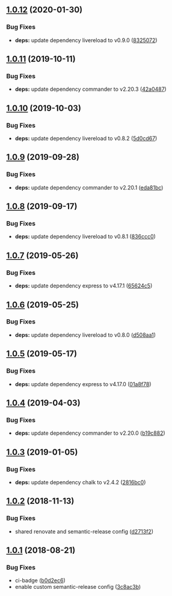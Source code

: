 ## [1.0.12](https://github.com/mike-works/sass-fundamentals.git/compare/v1.0.11...v1.0.12) (2020-01-30)


### Bug Fixes

* **deps:** update dependency livereload to v0.9.0 ([8325072](https://github.com/mike-works/sass-fundamentals.git/commit/8325072))

## [1.0.11](https://github.com/mike-works/sass-fundamentals.git/compare/v1.0.10...v1.0.11) (2019-10-11)


### Bug Fixes

* **deps:** update dependency commander to v2.20.3 ([42a0487](https://github.com/mike-works/sass-fundamentals.git/commit/42a0487))

## [1.0.10](https://github.com/mike-works/sass-fundamentals.git/compare/v1.0.9...v1.0.10) (2019-10-03)


### Bug Fixes

* **deps:** update dependency livereload to v0.8.2 ([5d0cd67](https://github.com/mike-works/sass-fundamentals.git/commit/5d0cd67))

## [1.0.9](https://github.com/mike-works/sass-fundamentals.git/compare/v1.0.8...v1.0.9) (2019-09-28)


### Bug Fixes

* **deps:** update dependency commander to v2.20.1 ([eda81bc](https://github.com/mike-works/sass-fundamentals.git/commit/eda81bc))

## [1.0.8](https://github.com/mike-works/sass-fundamentals.git/compare/v1.0.7...v1.0.8) (2019-09-17)


### Bug Fixes

* **deps:** update dependency livereload to v0.8.1 ([836ccc0](https://github.com/mike-works/sass-fundamentals.git/commit/836ccc0))

## [1.0.7](https://github.com/mike-works/sass-fundamentals.git/compare/v1.0.6...v1.0.7) (2019-05-26)


### Bug Fixes

* **deps:** update dependency express to v4.17.1 ([65624c5](https://github.com/mike-works/sass-fundamentals.git/commit/65624c5))

## [1.0.6](https://github.com/mike-works/sass-fundamentals.git/compare/v1.0.5...v1.0.6) (2019-05-25)


### Bug Fixes

* **deps:** update dependency livereload to v0.8.0 ([d508aa1](https://github.com/mike-works/sass-fundamentals.git/commit/d508aa1))

## [1.0.5](https://github.com/mike-works/sass-fundamentals.git/compare/v1.0.4...v1.0.5) (2019-05-17)


### Bug Fixes

* **deps:** update dependency express to v4.17.0 ([01a8f78](https://github.com/mike-works/sass-fundamentals.git/commit/01a8f78))

## [1.0.4](https://github.com/mike-works/sass-fundamentals.git/compare/v1.0.3...v1.0.4) (2019-04-03)


### Bug Fixes

* **deps:** update dependency commander to v2.20.0 ([b19c882](https://github.com/mike-works/sass-fundamentals.git/commit/b19c882))

## [1.0.3](https://github.com/mike-works/sass-fundamentals.git/compare/v1.0.2...v1.0.3) (2019-01-05)


### Bug Fixes

* **deps:** update dependency chalk to v2.4.2 ([2816bc0](https://github.com/mike-works/sass-fundamentals.git/commit/2816bc0))

## [1.0.2](https://github.com/mike-works/sass-fundamentals.git/compare/v1.0.1...v1.0.2) (2018-11-13)


### Bug Fixes

* shared renovate and semantic-release config ([d2713f2](https://github.com/mike-works/sass-fundamentals.git/commit/d2713f2))

## [1.0.1](https://github.com/mike-works/sass-fundamentals/compare/v1.0.0...v1.0.1) (2018-08-21)


### Bug Fixes

* ci-badge ([b0d2ec6](https://github.com/mike-works/sass-fundamentals/commit/b0d2ec6))
* enable custom semantic-release config ([3c8ac3b](https://github.com/mike-works/sass-fundamentals/commit/3c8ac3b))

